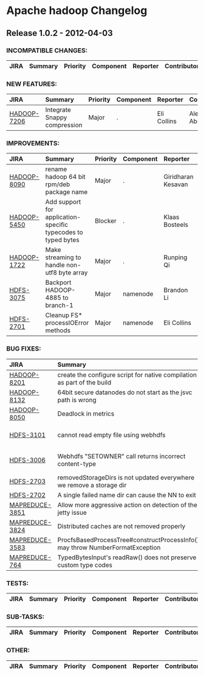 
<!---
# Licensed to the Apache Software Foundation (ASF) under one
# or more contributor license agreements.  See the NOTICE file
# distributed with this work for additional information
# regarding copyright ownership.  The ASF licenses this file
# to you under the Apache License, Version 2.0 (the
# "License"); you may not use this file except in compliance
# with the License.  You may obtain a copy of the License at
#
#     http://www.apache.org/licenses/LICENSE-2.0
#
# Unless required by applicable law or agreed to in writing, software
# distributed under the License is distributed on an "AS IS" BASIS,
# WITHOUT WARRANTIES OR CONDITIONS OF ANY KIND, either express or implied.
# See the License for the specific language governing permissions and
# limitations under the License.
-->
# Apache hadoop Changelog

## Release 1.0.2 - 2012-04-03

### INCOMPATIBLE CHANGES:

| JIRA | Summary | Priority | Component | Reporter | Contributor |
|:---- |:---- | :--- |:---- |:---- |:---- |


### NEW FEATURES:

| JIRA | Summary | Priority | Component | Reporter | Contributor |
|:---- |:---- | :--- |:---- |:---- |:---- |
| [HADOOP-7206](https://issues.apache.org/jira/browse/HADOOP-7206) | Integrate Snappy compression |  Major | . | Eli Collins | Alejandro Abdelnur |


### IMPROVEMENTS:

| JIRA | Summary | Priority | Component | Reporter | Contributor |
|:---- |:---- | :--- |:---- |:---- |:---- |
| [HADOOP-8090](https://issues.apache.org/jira/browse/HADOOP-8090) | rename hadoop 64 bit rpm/deb package name |  Major | . | Giridharan Kesavan | Giridharan Kesavan |
| [HADOOP-5450](https://issues.apache.org/jira/browse/HADOOP-5450) | Add support for application-specific typecodes to typed bytes |  Blocker | . | Klaas Bosteels | Klaas Bosteels |
| [HADOOP-1722](https://issues.apache.org/jira/browse/HADOOP-1722) | Make streaming to handle non-utf8 byte array |  Major | . | Runping Qi | Klaas Bosteels |
| [HDFS-3075](https://issues.apache.org/jira/browse/HDFS-3075) | Backport HADOOP-4885 to branch-1 |  Major | namenode | Brandon Li | Brandon Li |
| [HDFS-2701](https://issues.apache.org/jira/browse/HDFS-2701) | Cleanup FS\* processIOError methods |  Major | namenode | Eli Collins | Eli Collins |


### BUG FIXES:

| JIRA | Summary | Priority | Component | Reporter | Contributor |
|:---- |:---- | :--- |:---- |:---- |:---- |
| [HADOOP-8201](https://issues.apache.org/jira/browse/HADOOP-8201) | create the configure script for native compilation as part of the build |  Blocker | build | Giridharan Kesavan | Giridharan Kesavan |
| [HADOOP-8132](https://issues.apache.org/jira/browse/HADOOP-8132) | 64bit secure datanodes do not start as the jsvc path is wrong |  Major | . | Arpit Gupta | Arpit Gupta |
| [HADOOP-8050](https://issues.apache.org/jira/browse/HADOOP-8050) | Deadlock in metrics |  Major | metrics | Kihwal Lee | Kihwal Lee |
| [HDFS-3101](https://issues.apache.org/jira/browse/HDFS-3101) | cannot read empty file using webhdfs |  Major | webhdfs | Zhanwei Wang | Tsz Wo Nicholas Sze |
| [HDFS-3006](https://issues.apache.org/jira/browse/HDFS-3006) | Webhdfs "SETOWNER" call returns incorrect content-type |  Major | webhdfs | bc Wong | Tsz Wo Nicholas Sze |
| [HDFS-2703](https://issues.apache.org/jira/browse/HDFS-2703) | removedStorageDirs is not updated everywhere we remove a storage dir |  Major | namenode | Eli Collins | Eli Collins |
| [HDFS-2702](https://issues.apache.org/jira/browse/HDFS-2702) | A single failed name dir can cause the NN to exit |  Critical | namenode | Eli Collins | Eli Collins |
| [MAPREDUCE-3851](https://issues.apache.org/jira/browse/MAPREDUCE-3851) | Allow more aggressive action on detection of the jetty issue |  Major | tasktracker | Kihwal Lee | Thomas Graves |
| [MAPREDUCE-3824](https://issues.apache.org/jira/browse/MAPREDUCE-3824) | Distributed caches are not removed properly |  Critical | distributed-cache | Allen Wittenauer | Thomas Graves |
| [MAPREDUCE-3583](https://issues.apache.org/jira/browse/MAPREDUCE-3583) | ProcfsBasedProcessTree#constructProcessInfo() may throw NumberFormatException |  Critical | . | Ted Yu | Ted Yu |
| [MAPREDUCE-764](https://issues.apache.org/jira/browse/MAPREDUCE-764) | TypedBytesInput's readRaw() does not preserve custom type codes |  Blocker | contrib/streaming | Klaas Bosteels | Klaas Bosteels |


### TESTS:

| JIRA | Summary | Priority | Component | Reporter | Contributor |
|:---- |:---- | :--- |:---- |:---- |:---- |


### SUB-TASKS:

| JIRA | Summary | Priority | Component | Reporter | Contributor |
|:---- |:---- | :--- |:---- |:---- |:---- |


### OTHER:

| JIRA | Summary | Priority | Component | Reporter | Contributor |
|:---- |:---- | :--- |:---- |:---- |:---- |


